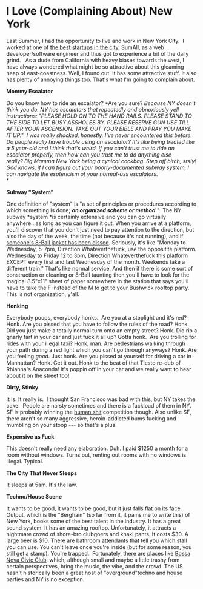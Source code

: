 <!--
slug: i-love-complaining-about-new-york
date: Sun Nov 30 2014 09:11:00 GMT-0800 (Pacific Standard Time)
tags: new york, techno, house, complaints, expensive, honking, subway, escalators, sumall
title: I Love (Complaining About) New York
id: 103990788708
link: http://blog.mhgbrown.is/post/103990788708/i-love-complaining-about-new-york
raw: {"type":"text","blog_name":"mhgbrown-writing","blog":{"name":"mhgbrown-writing","title":"","description":"","url":"http://blog.mhgbrown.is/","uuid":"t:ePEJSJNMnTiNT1c2s-GWmw","updated":1455741575},"id":103990788708,"post_url":"http://blog.mhgbrown.is/post/103990788708/i-love-complaining-about-new-york","slug":"i-love-complaining-about-new-york","date":"2014-11-30 17:11:00 GMT","timestamp":1417367460,"state":"published","format":"html","reblog_key":"0cHZnoPv","tags":["new york","techno","house","complaints","expensive","honking","subway","escalators","sumall"],"short_url":"https://tmblr.co/ZYX4lq1WsLO9a","summary":"I Love (Complaining About) New York","is_blocks_post_format":false,"recommended_source":null,"recommended_color":null,"note_count":0,"title":"I Love (Complaining About) New York","body":"<p>Last Summer, I had the opportunity to live and work in New York City.  I worked at one of <a href=\"http://blog.sumall.com/journal/best-places-to-work-in-nyc-tech.html#ixzz3Iu9BD\">the best startups in the city</a>, SumAll, as a web developer/software engineer and thus got to experience a bit of the daily grind.   As a dude from California with heavy biases towards the west, I have always wondered what might be so attractive about this gleaming heap of east-coastness. Well, I found out. It has some attractive stuff. It also has plenty of annoying things too. That&rsquo;s what I&rsquo;m going to complain about.</p>\n<p><strong>Mommy Escalator</strong></p>\n<p>Do you know how to ride an escalator? <em>Are you sure? </em>Because NY doesn&rsquo;t think you do. NY has escalators that repeatedly and obnoxiously yell instructions: &ldquo;PLEASE HOLD ON TO THE HAND RAILS. PLEASE STAND TO THE SIDE TO LET BUSY ASSHOLES BY. PLEASE RESERVE GUN USE TILL AFTER YOUR ASCENSION. TAKE OUT YOUR BIBLE AND PRAY YOU MAKE IT UP.&rdquo;  I was really shocked, honestly. I&rsquo;ve never encountered this before. Do people really have trouble using an escalator? It&rsquo;s like being treated like a 5 year-old and I think that&rsquo;s weird. If you can&rsquo;t trust me to ride an escalator properly, then how can you trust me to do anything else really? Big Mamma New York being a cynical cockbag. Step off bitch, srsly! God knows, if I can figure out your poorly-documented subway system, I can navigate the esotericism of your normal-ass escalators.<em><br/></em></p>\n<p><strong>Subway &ldquo;System&rdquo;</strong></p>\n<p>One definition of &ldquo;system&rdquo; is &ldquo;a set of principles or procedures according to which something is done; <em><strong>an organized scheme or method.</strong></em>&rdquo;  The NY subway <em>system </em>is certainly extensive and you can go virtually anywhere&hellip;as long as you can figure it out. When you arrive at a platform, you&rsquo;ll discover that you don&rsquo;t just need to pay attention to the direction, but also the day of the week, the time (not because it&rsquo;s not running), and if <a href=\"https://www.youtube.com/watch?v=udRl9al1h-Q\">someone&rsquo;s 8-Ball jacket has been dissed</a>. Seriously, it&rsquo;s like &ldquo;Monday to Wednesday, 5-7pm, Direction Whateverthefuck, use the oppositite platform. Wednesday to Friday 12 to 3pm, Direction Whateverthefuck this platform EXCEPT every first and last Wednesday of the month. Weekends take a different train.&rdquo; That&rsquo;s like normal service. And then if there is some sort of construction or cleaning or 8-Ball taunting then you&rsquo;ll have to look for the magical 8.5&quot;x11&quot; sheet of paper somewhere in the station that says you&rsquo;ll have to take the F instead of the M to get to your Bushwick rooftop party. This is not organization, y'all.</p>\n<p><strong>Honking</strong></p>\n<p>Everybody poops, everybody honks.  Are you at a stoplight and it&rsquo;s red? Honk. Are you pissed that you have to follow the rules of the road? Honk. Did you just make a totally normal turn onto an empty street? Honk. Did rip a gnarly fart in your car and just fuck it all up? Gotta honk.  Are you trolling for rides with your illegal taxi? Honk, man. Are pedestrians walking through your path during a red light which you can&rsquo;t go through anyways? Honk. Are you feeling <em>good</em>. Just honk. Are you pissed at yourself for driving a car in Manhattan? Honk. Get it out. <span>Honk to the beat of that Tiesto re-dub of Rhianna&rsquo;s Anaconda! It&rsquo;s poppin off in your car and we really want to hear about it on the street too!</span></p>\n<p><strong>Dirty, Stinky</strong></p>\n<p>It is. It really is.  I thought San Francisco was bad with this, but NY takes the cake.  People are narsty sometimes and there is a fuckload of them in NY. SF is probably winning the <a href=\"http://www.thebolditalic.com/articles/3758-why-is-there-so-much-human-shit-on-the-streets\">human shit</a> competition though. Also unlike SF, there aren&rsquo;t so many aggressive, heroin-addicted bums fucking and mumbling on your stoop — so that’s a plus.</p>\n<p><strong>Expensive as Fuck</strong></p>\n<p>This doesn&rsquo;t really need any elaboration. Duh. I paid $1250 a month for a room without windows. Turns out, renting out rooms with no windows is illegal. Typical.</p>\n<p><strong>The City That Never Sleeps</strong></p>\n<p>It sleeps at 5am. It&rsquo;s the law.</p>\n<p><strong>Techno/House Scene</strong></p>\n<p>It wants to be good, it wants to be good, but it just falls flat on its face. Output, which is the &ldquo;Berghain&rdquo; (so far from it, it pains me to write this) of New York, books some of the best talent in the industry. It has a great sound system. It has an amazing rooftop. Unfortunately, it attracts a nightmare crowd of shore-bro clubgoers and khaki pants. It costs $30. A large beer is $10. There are bathroom attendants that tell you which stall you can use. You can&rsquo;t leave once you&rsquo;re inside (but for some reason, you still get a stamp). You&rsquo;re trapped.  Fortunately, there are places like <a href=\"http://bossanovacivicclub.com/\">Bossa Nova Civic Club</a>, which, although small and maybe a little trashy from certain perspectives, bring the music, the vibe, and the crowd. The US hasn&rsquo;t historically been a great host of &ldquo;overground&quot;techno and house parties and NY is no exception.</p>","reblog":{"comment":"<p>Last Summer, I had the opportunity to live and work in New York City.  I worked at one of <a href=\"http://blog.sumall.com/journal/best-places-to-work-in-nyc-tech.html#ixzz3Iu9BD\">the best startups in the city</a>, SumAll, as a web developer/software engineer and thus got to experience a bit of the daily grind.   As a dude from California with heavy biases towards the west, I have always wondered what might be so attractive about this gleaming heap of east-coastness. Well, I found out. It has some attractive stuff. It also has plenty of annoying things too. That’s what I’m going to complain about.</p>\n<p><strong>Mommy Escalator</strong></p>\n<p>Do you know how to ride an escalator? <em>Are you sure? </em>Because NY doesn’t think you do. NY has escalators that repeatedly and obnoxiously yell instructions: “PLEASE HOLD ON TO THE HAND RAILS. PLEASE STAND TO THE SIDE TO LET BUSY ASSHOLES BY. PLEASE RESERVE GUN USE TILL AFTER YOUR ASCENSION. TAKE OUT YOUR BIBLE AND PRAY YOU MAKE IT UP.”  I was really shocked, honestly. I’ve never encountered this before. Do people really have trouble using an escalator? It’s like being treated like a 5 year-old and I think that’s weird. If you can’t trust me to ride an escalator properly, then how can you trust me to do anything else really? Big Mamma New York being a cynical cockbag. Step off bitch, srsly! God knows, if I can figure out your poorly-documented subway system, I can navigate the esotericism of your normal-ass escalators.<em><br></em></p>\n<p><strong>Subway “System”</strong></p>\n<p>One definition of “system” is “a set of principles or procedures according to which something is done; <em><strong>an organized scheme or method.</strong></em>”  The NY subway <em>system </em>is certainly extensive and you can go virtually anywhere…as long as you can figure it out. When you arrive at a platform, you’ll discover that you don’t just need to pay attention to the direction, but also the day of the week, the time (not because it’s not running), and if <a href=\"https://www.youtube.com/watch?v=udRl9al1h-Q\">someone’s 8-Ball jacket has been dissed</a>. Seriously, it’s like “Monday to Wednesday, 5-7pm, Direction Whateverthefuck, use the oppositite platform. Wednesday to Friday 12 to 3pm, Direction Whateverthefuck this platform EXCEPT every first and last Wednesday of the month. Weekends take a different train.” That’s like normal service. And then if there is some sort of construction or cleaning or 8-Ball taunting then you’ll have to look for the magical 8.5\"x11\" sheet of paper somewhere in the station that says you’ll have to take the F instead of the M to get to your Bushwick rooftop party. This is not organization, y'all.</p>\n<p><strong>Honking</strong></p>\n<p>Everybody poops, everybody honks.  Are you at a stoplight and it’s red? Honk. Are you pissed that you have to follow the rules of the road? Honk. Did you just make a totally normal turn onto an empty street? Honk. Did rip a gnarly fart in your car and just fuck it all up? Gotta honk.  Are you trolling for rides with your illegal taxi? Honk, man. Are pedestrians walking through your path during a red light which you can’t go through anyways? Honk. Are you feeling <em>good</em>. Just honk. Are you pissed at yourself for driving a car in Manhattan? Honk. Get it out. <span>Honk to the beat of that Tiesto re-dub of Rhianna’s Anaconda! It’s poppin off in your car and we really want to hear about it on the street too!</span></p>\n<p><strong>Dirty, Stinky</strong></p>\n<p>It is. It really is.  I thought San Francisco was bad with this, but NY takes the cake.  People are narsty sometimes and there is a fuckload of them in NY. SF is probably winning the <a href=\"http://www.thebolditalic.com/articles/3758-why-is-there-so-much-human-shit-on-the-streets\">human shit</a> competition though. Also unlike SF, there aren’t so many aggressive, heroin-addicted bums fucking and mumbling on your stoop — so that’s a plus.</p>\n<p><strong>Expensive as Fuck</strong></p>\n<p>This doesn’t really need any elaboration. Duh. I paid $1250 a month for a room without windows. Turns out, renting out rooms with no windows is illegal. Typical.</p>\n<p><strong>The City That Never Sleeps</strong></p>\n<p>It sleeps at 5am. It’s the law.</p>\n<p><strong>Techno/House Scene</strong></p>\n<p>It wants to be good, it wants to be good, but it just falls flat on its face. Output, which is the “Berghain” (so far from it, it pains me to write this) of New York, books some of the best talent in the industry. It has a great sound system. It has an amazing rooftop. Unfortunately, it attracts a nightmare crowd of shore-bro clubgoers and khaki pants. It costs $30. A large beer is $10. There are bathroom attendants that tell you which stall you can use. You can’t leave once you’re inside (but for some reason, you still get a stamp). You’re trapped.  Fortunately, there are places like <a href=\"http://bossanovacivicclub.com/\">Bossa Nova Civic Club</a>, which, although small and maybe a little trashy from certain perspectives, bring the music, the vibe, and the crowd. The US hasn’t historically been a great host of “overground\"techno and house parties and NY is no exception.</p>","tree_html":""},"trail":[{"blog":{"name":"mhgbrown-writing","active":true,"theme":{"header_full_width":2448,"header_full_height":3264,"header_focus_width":2048,"header_focus_height":1152,"avatar_shape":"circle","background_color":"#FAFAFA","body_font":"Helvetica Neue","header_bounds":"997,2351,2266,96","header_image":"https://static.tumblr.com/4b23ec7fb988076e81306480748de0b1/aqgwfuh/OUkncja1l/tumblr_static_5q6zyxvvxkco0k440g4kokosg.jpg","header_image_focused":"https://static.tumblr.com/4b23ec7fb988076e81306480748de0b1/aqgwfuh/SPuncja1u/tumblr_static_tumblr_static_5q6zyxvvxkco0k440g4kokosg_focused_v3.jpg","header_image_scaled":"https://static.tumblr.com/4b23ec7fb988076e81306480748de0b1/aqgwfuh/OUkncja1l/tumblr_static_5q6zyxvvxkco0k440g4kokosg_2048_v2.jpg","header_stretch":true,"link_color":"#529ECC","show_avatar":true,"show_description":true,"show_header_image":true,"show_title":true,"title_color":"#444444","title_font":"Gibson","title_font_weight":"bold"},"share_likes":false,"share_following":false,"can_be_followed":true},"post":{"id":"103990788708"},"content_raw":"<p>Last Summer, I had the opportunity to live and work in New York City.  I worked at one of <a href=\"http://blog.sumall.com/journal/best-places-to-work-in-nyc-tech.html#ixzz3Iu9BD\">the best startups in the city</a>, SumAll, as a web developer/software engineer and thus got to experience a bit of the daily grind.   As a dude from California with heavy biases towards the west, I have always wondered what might be so attractive about this gleaming heap of east-coastness. Well, I found out. It has some attractive stuff. It also has plenty of annoying things too. That’s what I’m going to complain about.</p>\n<p><strong>Mommy Escalator</strong></p>\n<p>Do you know how to ride an escalator? <em>Are you sure? </em>Because NY doesn’t think you do. NY has escalators that repeatedly and obnoxiously yell instructions: “PLEASE HOLD ON TO THE HAND RAILS. PLEASE STAND TO THE SIDE TO LET BUSY ASSHOLES BY. PLEASE RESERVE GUN USE TILL AFTER YOUR ASCENSION. TAKE OUT YOUR BIBLE AND PRAY YOU MAKE IT UP.”  I was really shocked, honestly. I’ve never encountered this before. Do people really have trouble using an escalator? It’s like being treated like a 5 year-old and I think that’s weird. If you can’t trust me to ride an escalator properly, then how can you trust me to do anything else really? Big Mamma New York being a cynical cockbag. Step off bitch, srsly! God knows, if I can figure out your poorly-documented subway system, I can navigate the esotericism of your normal-ass escalators.<em><br></em></p>\n<p><strong>Subway “System”</strong></p>\n<p>One definition of “system” is “a set of principles or procedures according to which something is done; <em><strong>an organized scheme or method.</strong></em>”  The NY subway <em>system </em>is certainly extensive and you can go virtually anywhere…as long as you can figure it out. When you arrive at a platform, you’ll discover that you don’t just need to pay attention to the direction, but also the day of the week, the time (not because it’s not running), and if <a href=\"https://www.youtube.com/watch?v=udRl9al1h-Q\">someone’s 8-Ball jacket has been dissed</a>. Seriously, it’s like “Monday to Wednesday, 5-7pm, Direction Whateverthefuck, use the oppositite platform. Wednesday to Friday 12 to 3pm, Direction Whateverthefuck this platform EXCEPT every first and last Wednesday of the month. Weekends take a different train.” That’s like normal service. And then if there is some sort of construction or cleaning or 8-Ball taunting then you’ll have to look for the magical 8.5\"x11\" sheet of paper somewhere in the station that says you’ll have to take the F instead of the M to get to your Bushwick rooftop party. This is not organization, y'all.</p>\n<p><strong>Honking</strong></p>\n<p>Everybody poops, everybody honks.  Are you at a stoplight and it’s red? Honk. Are you pissed that you have to follow the rules of the road? Honk. Did you just make a totally normal turn onto an empty street? Honk. Did rip a gnarly fart in your car and just fuck it all up? Gotta honk.  Are you trolling for rides with your illegal taxi? Honk, man. Are pedestrians walking through your path during a red light which you can’t go through anyways? Honk. Are you feeling <em>good</em>. Just honk. Are you pissed at yourself for driving a car in Manhattan? Honk. Get it out. <span>Honk to the beat of that Tiesto re-dub of Rhianna’s Anaconda! It’s poppin off in your car and we really want to hear about it on the street too!</span></p>\n<p><strong>Dirty, Stinky</strong></p>\n<p>It is. It really is.  I thought San Francisco was bad with this, but NY takes the cake.  People are narsty sometimes and there is a fuckload of them in NY. SF is probably winning the <a href=\"http://www.thebolditalic.com/articles/3758-why-is-there-so-much-human-shit-on-the-streets\">human shit</a> competition though. Also unlike SF, there aren’t so many aggressive, heroin-addicted bums fucking and mumbling on your stoop — so that’s a plus.</p>\n<p><strong>Expensive as Fuck</strong></p>\n<p>This doesn’t really need any elaboration. Duh. I paid $1250 a month for a room without windows. Turns out, renting out rooms with no windows is illegal. Typical.</p>\n<p><strong>The City That Never Sleeps</strong></p>\n<p>It sleeps at 5am. It’s the law.</p>\n<p><strong>Techno/House Scene</strong></p>\n<p>It wants to be good, it wants to be good, but it just falls flat on its face. Output, which is the “Berghain” (so far from it, it pains me to write this) of New York, books some of the best talent in the industry. It has a great sound system. It has an amazing rooftop. Unfortunately, it attracts a nightmare crowd of shore-bro clubgoers and khaki pants. It costs $30. A large beer is $10. There are bathroom attendants that tell you which stall you can use. You can’t leave once you’re inside (but for some reason, you still get a stamp). You’re trapped.  Fortunately, there are places like <a href=\"http://bossanovacivicclub.com/\">Bossa Nova Civic Club</a>, which, although small and maybe a little trashy from certain perspectives, bring the music, the vibe, and the crowd. The US hasn’t historically been a great host of “overground\"techno and house parties and NY is no exception.</p>","content":"<p>Last Summer, I had the opportunity to live and work in New York City. &nbsp;I worked at one of <a href=\"http://blog.sumall.com/journal/best-places-to-work-in-nyc-tech.html#ixzz3Iu9BD\">the best startups in the city</a>, SumAll, as a web developer/software engineer and thus got to experience a bit of the daily grind. &nbsp; As a dude from California with heavy biases towards the west, I have always wondered what might be so attractive about this gleaming heap of east-coastness. Well, I found out. It has some attractive stuff. It also has plenty of annoying things too. That&rsquo;s what I&rsquo;m going to complain about.</p>\n<p><strong>Mommy Escalator</strong></p>\n<p>Do you know how to ride an escalator?&nbsp;<em>Are you sure?&nbsp;</em>Because NY doesn&rsquo;t think you do. NY has escalators that repeatedly and obnoxiously yell instructions: &ldquo;PLEASE HOLD ON TO THE HAND RAILS. PLEASE STAND TO THE SIDE TO LET BUSY ASSHOLES BY. PLEASE RESERVE GUN USE TILL AFTER YOUR ASCENSION. TAKE OUT YOUR BIBLE AND PRAY YOU MAKE IT UP.&rdquo; &nbsp;I was really shocked, honestly. I&rsquo;ve never encountered this before. Do people really have trouble using an escalator? It&rsquo;s like being treated like a 5 year-old and I think that&rsquo;s weird. If you can&rsquo;t trust me to ride an escalator properly, then how can you trust me to do anything else really?&nbsp;Big Mamma New York being a cynical cockbag. Step off bitch, srsly! God knows, if I can figure out your poorly-documented subway system, I can navigate the esotericism of your normal-ass escalators.<em><br /></em></p>\n<p><strong>Subway &ldquo;System&rdquo;</strong></p>\n<p>One definition of &ldquo;system&rdquo; is &ldquo;a set of principles or procedures according to which something is done; <em><strong>an organized scheme or method.</strong></em>&rdquo; &nbsp;The NY subway&nbsp;<em>system&nbsp;</em>is certainly extensive and you can go virtually anywhere&hellip;as long as you can figure it out. When you arrive at a platform, you&rsquo;ll discover that you don&rsquo;t just need to pay attention to the direction, but also the day of the week, the time (not because it&rsquo;s not running), and if <a href=\"https://www.youtube.com/watch?v=udRl9al1h-Q\">someone&rsquo;s 8-Ball jacket has been dissed</a>. Seriously, it&rsquo;s like &ldquo;Monday to Wednesday, 5-7pm, Direction Whateverthefuck, use the oppositite platform. Wednesday to Friday 12 to 3pm, Direction Whateverthefuck this platform EXCEPT every first and last Wednesday of the month. Weekends take a different train.&rdquo; That&rsquo;s like normal service. And then if there is some sort of construction or cleaning or 8-Ball taunting then you&rsquo;ll have to look for the magical 8.5\"x11\" sheet of paper somewhere in the station that says you&rsquo;ll have to take the F instead of the M to get to your Bushwick rooftop party. This is not organization, y'all.</p>\n<p><strong>Honking</strong></p>\n<p>Everybody poops, everybody honks. &nbsp;Are you at a stoplight and it&rsquo;s red? Honk. Are you pissed that you have to follow the rules of the road? Honk. Did you just make a totally normal turn onto an empty street? Honk. Did rip a gnarly fart in your car and just fuck it all up? Gotta honk. &nbsp;Are you trolling for rides with your illegal taxi? Honk, man. Are pedestrians walking through your path during a red light which you can&rsquo;t go through anyways? Honk. Are you feeling&nbsp;<em>good</em>. Just honk. Are you pissed at yourself for driving a car in Manhattan? Honk. Get it out.&nbsp;Honk to the beat of that Tiesto re-dub of Rhianna&rsquo;s Anaconda! It&rsquo;s poppin off in your car and we really want to hear about it on the street too!</p>\n<p><strong>Dirty, Stinky</strong></p>\n<p>It is. It really is. &nbsp;I thought San Francisco was bad with this, but NY takes the cake. &nbsp;People are narsty sometimes and there is a fuckload of them in NY. SF is probably winning the <a href=\"http://www.thebolditalic.com/articles/3758-why-is-there-so-much-human-shit-on-the-streets\">human shit</a>&nbsp;competition though. Also unlike SF, there&nbsp;aren&rsquo;t so many aggressive, heroin-addicted bums fucking and mumbling on your stoop &mdash; so that&rsquo;s a plus.</p>\n<p><strong>Expensive as Fuck</strong></p>\n<p>This doesn&rsquo;t really need any elaboration. Duh. I paid $1250 a month for a room without windows. Turns out, renting out rooms with no windows is illegal. Typical.</p>\n<p><strong>The City That Never Sleeps</strong></p>\n<p>It sleeps at 5am. It&rsquo;s the law.</p>\n<p><strong>Techno/House Scene</strong></p>\n<p>It wants to be good, it wants to be good, but it just falls flat on its face. Output, which is the &ldquo;Berghain&rdquo; (so far from it, it pains me to write this) of New York, books some of the best talent in the industry. It has a great sound system. It has an amazing rooftop. Unfortunately, it attracts a nightmare crowd of shore-bro clubgoers and khaki pants. It costs $30. A large beer is $10. There are bathroom attendants that tell you which stall you can use. You can&rsquo;t leave once you&rsquo;re inside (but for some reason, you still get a stamp). You&rsquo;re trapped. &nbsp;Fortunately, there are places like <a href=\"http://bossanovacivicclub.com/\">Bossa Nova Civic Club</a>, which, although small and maybe a little trashy from certain perspectives, bring the music, the vibe, and the crowd. The US hasn&rsquo;t historically&nbsp;been a great host of &ldquo;overground\"techno and house parties and NY is no exception.</p>","is_current_item":true,"is_root_item":true}],"can_like":false,"can_reblog":false,"can_send_in_message":true,"can_reply":false,"display_avatar":true}
publish: 2014-11-030
-->


I Love (Complaining About) New York
===================================

Last Summer, I had the opportunity to live and work in New York City.  I
worked at one of [the best startups in the
city](http://blog.sumall.com/journal/best-places-to-work-in-nyc-tech.html#ixzz3Iu9BD),
SumAll, as a web developer/software engineer and thus got to experience
a bit of the daily grind.   As a dude from California with heavy biases
towards the west, I have always wondered what might be so attractive
about this gleaming heap of east-coastness. Well, I found out. It has
some attractive stuff. It also has plenty of annoying things too. That's
what I'm going to complain about.

**Mommy Escalator**

Do you know how to ride an escalator? *Are you sure? *Because NY doesn't
think you do. NY has escalators that repeatedly and obnoxiously yell
instructions: "PLEASE HOLD ON TO THE HAND RAILS. PLEASE STAND TO THE
SIDE TO LET BUSY ASSHOLES BY. PLEASE RESERVE GUN USE TILL AFTER YOUR
ASCENSION. TAKE OUT YOUR BIBLE AND PRAY YOU MAKE IT UP."  I was really
shocked, honestly. I've never encountered this before. Do people really
have trouble using an escalator? It's like being treated like a 5
year-old and I think that's weird. If you can't trust me to ride an
escalator properly, then how can you trust me to do anything else
really? Big Mamma New York being a cynical cockbag. Step off bitch,
srsly! God knows, if I can figure out your poorly-documented subway
system, I can navigate the esotericism of your normal-ass escalators.*\
*

**Subway "System"**

One definition of "system" is "a set of principles or procedures
according to which something is done; ***an organized scheme or
method.***"  The NY subway *system *is certainly extensive and you can
go virtually anywhere...as long as you can figure it out. When you
arrive at a platform, you'll discover that you don't just need to pay
attention to the direction, but also the day of the week, the time (not
because it's not running), and if [someone's 8-Ball jacket has been
dissed](https://www.youtube.com/watch?v=udRl9al1h-Q). Seriously, it's
like "Monday to Wednesday, 5-7pm, Direction Whateverthefuck, use the
oppositite platform. Wednesday to Friday 12 to 3pm, Direction
Whateverthefuck this platform EXCEPT every first and last Wednesday of
the month. Weekends take a different train." That's like normal service.
And then if there is some sort of construction or cleaning or 8-Ball
taunting then you'll have to look for the magical 8.5\"x11\" sheet of
paper somewhere in the station that says you'll have to take the F
instead of the M to get to your Bushwick rooftop party. This is not
organization, y\'all.

**Honking**

Everybody poops, everybody honks.  Are you at a stoplight and it's red?
Honk. Are you pissed that you have to follow the rules of the road?
Honk. Did you just make a totally normal turn onto an empty street?
Honk. Did rip a gnarly fart in your car and just fuck it all up? Gotta
honk.  Are you trolling for rides with your illegal taxi? Honk, man. Are
pedestrians walking through your path during a red light which you can't
go through anyways? Honk. Are you feeling *good*. Just honk. Are you
pissed at yourself for driving a car in Manhattan? Honk. Get it
out. Honk to the beat of that Tiesto re-dub of Rhianna's Anaconda! It's
poppin off in your car and we really want to hear about it on the street
too!

**Dirty, Stinky**

It is. It really is.  I thought San Francisco was bad with this, but NY
takes the cake.  People are narsty sometimes and there is a fuckload of
them in NY. SF is probably winning the [human
shit](http://www.thebolditalic.com/articles/3758-why-is-there-so-much-human-shit-on-the-streets) competition
though. Also unlike SF, there aren't so many aggressive, heroin-addicted
bums fucking and mumbling on your stoop --- so that's a plus.

**Expensive as Fuck**

This doesn't really need any elaboration. Duh. I paid \$1250 a month for
a room without windows. Turns out, renting out rooms with no windows is
illegal. Typical.

**The City That Never Sleeps**

It sleeps at 5am. It's the law.

**Techno/House Scene**

It wants to be good, it wants to be good, but it just falls flat on its
face. Output, which is the "Berghain" (so far from it, it pains me to
write this) of New York, books some of the best talent in the industry.
It has a great sound system. It has an amazing rooftop. Unfortunately,
it attracts a nightmare crowd of shore-bro clubgoers and khaki pants. It
costs \$30. A large beer is \$10. There are bathroom attendants that
tell you which stall you can use. You can't leave once you're inside
(but for some reason, you still get a stamp). You're trapped.
 Fortunately, there are places like [Bossa Nova Civic
Club](http://bossanovacivicclub.com/), which, although small and maybe a
little trashy from certain perspectives, bring the music, the vibe, and
the crowd. The US hasn't historically been a great host of
"overground\"techno and house parties and NY is no exception.

